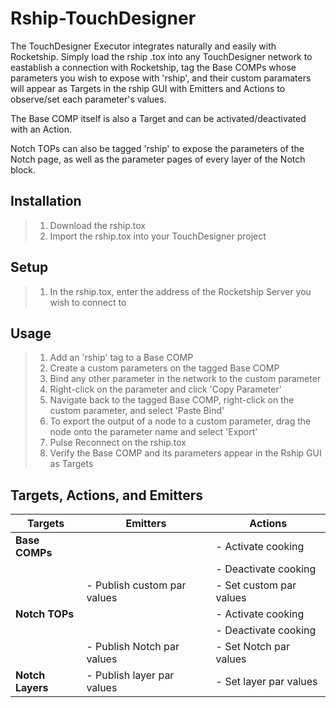 # Rship-TouchDesigner

The TouchDesigner Executor integrates naturally and easily with Rocketship. Simply load the rship .tox into any TouchDesigner network to eastablish a connection with Rocketship, tag the Base COMPs whose parameters you wish to expose with 'rship', and their custom paramaters will appear as Targets in the rship GUI with Emitters and Actions to observe/set each parameter's values. 

The Base COMP itself is also a Target and can be activated/deactivated with an Action.

Notch TOPs can also be tagged 'rship' to expose the parameters of the Notch page, as well as the parameter pages of every layer of the Notch block.

## Installation

> 1. Download the rship.tox
> 2. Import the rship.tox into your TouchDesigner project

## Setup

> 1. In the rship.tox, enter the address of the Rocketship Server you wish to connect to

## Usage

> 1. Add an 'rship' tag to a Base COMP
> 2. Create a custom parameters on the tagged Base COMP
> 3. Bind any other parameter in the network to the custom parameter 
>	1. Right-click on the parameter and click 'Copy Parameter'
>	2. Navigate back to the tagged Base COMP, right-click on the custom parameter, and select 'Paste Bind'
>   3. To export the output of a node to a custom parameter, drag the node onto the parameter name and select 'Export'
> 4. Pulse Reconnect on the rship.tox
> 5. Verify the Base COMP and its parameters appear in the Rship GUI as Targets

## Targets, Actions, and Emitters

| Targets            | Emitters                         | Actions                |
|--------------------|----------------------------------|------------------------|
| **Base COMPs**     |                                  | - Activate cooking     |
|                    |                                  | - Deactivate cooking   |
|                    | - Publish custom par values      | - Set custom par values|
| **Notch TOPs**     |                                  | - Activate cooking     |
|                    |                                  | - Deactivate cooking   |
|					 | - Publish Notch par values       | - Set Notch par values |
| **Notch Layers**   | - Publish layer par values       | - Set layer par values |